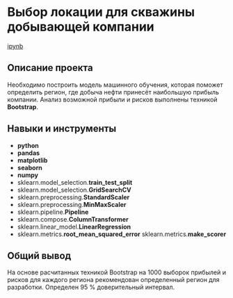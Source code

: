 # Выбор локации для скважины добывающей компании

[ipynb](https://github.com/allenbext/Portfolio/blob/main/Well%20Location%20for%20Oil%20Company/Well_Location_for_Oil_Company.ipynb)

## Описание проекта

Необходимо построить модель машинного обучения, которая поможет определить регион, где добыча нефти принесёт наибольшую прибыль компании. Анализ возможной прибыли и рисков выполнены техникой **Bootstrap**.

## Навыки и инструменты

- **python**
- **pandas**
- **matplotlib**
- **seaborn** 
- **numpy**
- sklearn.model_selection.**train_test_split**
- sklearn.model_selection.**GridSearchCV**
- sklearn.preprocessing.**StandardScaler**
- sklearn.preprocessing.**MinMaxScaler**
- sklearn.pipeline.**Pipeline**
- sklearn.compose.**ColumnTransformer**
- sklearn.linear_model.**LinearRegression**
- sklearn.metrics.**root_mean_squared_error**
  sklearn.metrics.**make_scorer**


## Общий вывод

На основе расчитанных техникой Bootstrap на 1000 выборок прибылей и рисков для каждого региона рекомендован определенный регион для разработки. Определен 95 % доверительный интервал.

